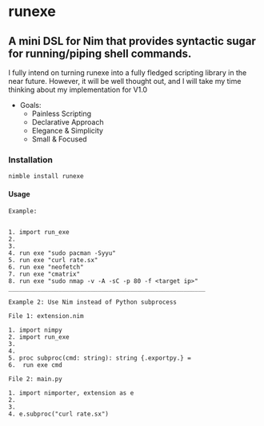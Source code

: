 # runexe
## A mini DSL for Nim that provides syntactic sugar for running/piping shell commands.



I fully intend on turning runexe into a fully fledged scripting library in the near future.
However, it will be well thought out, and I will take my time thinking about my implementation for V1.0


- Goals:
  - Painless Scripting 
  - Declarative Approach 
  - Elegance & Simplicity
  - Small & Focused   


### Installation

```nimble install runexe```


#### Usage

```
Example:


1. import run_exe
2.
3.
4. run exe "sudo pacman -Syyu"
5. run exe "curl rate.sx"
6. run exe "neofetch"
7. run exe "cmatrix"
8. run exe "sudo nmap -v -A -sC -p 80 -f <target ip>"
_______________________________________________________

Example 2: Use Nim instead of Python subprocess

File 1: extension.nim

1. import nimpy
2. import run_exe
3.
4. 
5. proc subproc(cmd: string): string {.exportpy.} =
6.  run exe cmd

File 2: main.py

1. import nimporter, extension as e
2.
3.
4. e.subproc("curl rate.sx")
```
